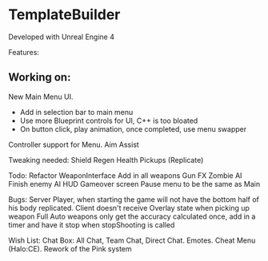 # TemplateBuilder

Developed with Unreal Engine 4

Features:



## Working on:
New Main Menu UI.
+ Add in selection bar to main menu
+ Use more Blueprint controls for UI, C++ is too bloated
+ On button click, play animation, once completed, use menu swapper

Controller support for Menu.
Aim Assist

Tweaking needed:
Shield Regen 
Health Pickups (Replicate)

Todo: 
Refactor WeaponInterface
Add in all weapons 
Gun FX
Zombie AI
Finish enemy AI 
HUD 
Gameover screen 
Pause menu to be the same as Main



Bugs:
Server Player, when starting the game will not have the bottom half of his body replicated.
Client doesn't receive Overlay state when picking up weapon
Full Auto weapons only get the accuracy calculated once, add in a timer and have it stop when stopShooting is called


Wish List: 
Chat Box: All Chat, Team Chat, Direct Chat.
Emotes. 
Cheat Menu (Halo:CE).
Rework of the Pink system 
